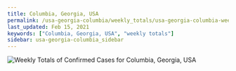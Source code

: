 ```yaml
---
title: Columbia, Georgia, USA
permalink: /usa-georgia-columbia/weekly_totals/usa-georgia-columbia-weekly_totals.html
last_updated: Feb 15, 2021
keywords: ["Columbia, Georgia, USA", "weekly totals"]
sidebar: usa-georgia-columbia_sidebar
---
```


![Weekly Totals of Confirmed Cases for Columbia, Georgia, USA](/covid_tracker/images/graphs/usa-georgia-columbia-weekly_totals_graph.png)
